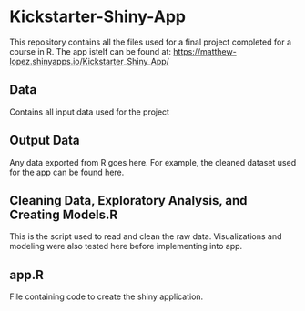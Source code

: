 # Kickstarter-Shiny-App
This repository contains all the files used for a final project completed for a course in R. The app istelf can be found at: https://matthew-lopez.shinyapps.io/Kickstarter_Shiny_App/

## Data
Contains all input data used for the project

## Output Data
Any data exported from R goes here. For example, the cleaned dataset used for the app can be found here.

## Cleaning Data, Exploratory Analysis, and Creating Models.R
This is the script used to read and clean the raw data. Visualizations and modeling were also tested here before implementing into app.

## app.R
File containing code to create the shiny application.
